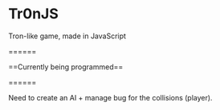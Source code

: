 Tr0nJS
======

 Tron-like game, made in JavaScript

======

==Currently being programmed==

======

Need to create an AI + manage bug for the collisions (player).  
